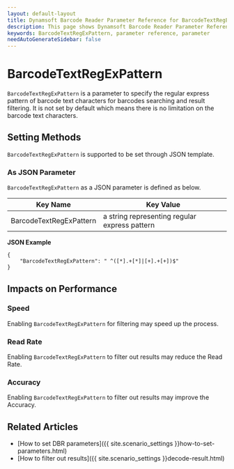```yaml
---
layout: default-layout
title: Dynamsoft Barcode Reader Parameter Reference for BarcodeTextRegExPattern
description: This page shows Dynamsoft Barcode Reader Parameter Reference for BarcodeTextRegExPattern.
keywords: BarcodeTextRegExPattern, parameter reference, parameter
needAutoGenerateSidebar: false
---
```



# BarcodeTextRegExPattern 

`BarcodeTextRegExPattern` is a parameter to specify the regular express pattern of barcode text characters for barcodes searching and result filtering. It is not set by default which means there is no limitation on the barcode text characters.

    
## Setting Methods
`BarcodeTextRegExPattern` is supported to be set through JSON template.

### As JSON Parameter
`BarcodeTextRegExPattern` as a JSON parameter is defined as below.   

| Key Name | Key Value |
| -------- | --------- |
| BarcodeTextRegExPattern | a string representing regular express pattern |

**JSON Example**   
```
{
    "BarcodeTextRegExPattern": " ^([*].+[*]|[+].+[+])$"
}
```


## Impacts on Performance
### Speed
Enabling `BarcodeTextRegExPattern` for filtering may speed up the process.

### Read Rate
Enabling `BarcodeTextRegExPattern` to filter out results may reduce the Read Rate. 

### Accuracy
Enabling `BarcodeTextRegExPattern` to filter out results may improve the Accuracy.

## Related Articles
- [How to set DBR parameters]({{ site.scenario_settings }}how-to-set-parameters.html)
- [How to filter out results]({{ site.scenario_settings }}decode-result.html)